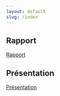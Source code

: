 ```yaml
---
layout: default
slug: /index
---
```

<!--  -->   

## Rapport 

[Rapport](https://labs-web.github.io/lab-crud-laravel-basic/rapport.html)

## Présentation 
[Présentation]()